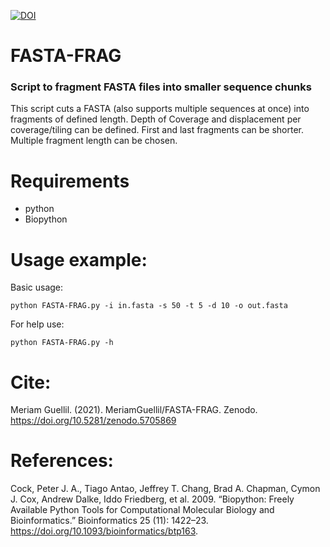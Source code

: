 [![DOI](https://zenodo.org/badge/428750304.svg)](https://zenodo.org/badge/latestdoi/428750304)

# **FASTA-FRAG**

### Script to fragment FASTA files into smaller sequence chunks

This script cuts a FASTA (also supports multiple sequences at once) into fragments of defined length. Depth of Coverage and displacement per coverage/tiling can be defined. First and last fragments can be shorter. Multiple fragment length can be chosen.

# Requirements
- python
- Biopython


# Usage example:
Basic usage:
``` 
python FASTA-FRAG.py -i in.fasta -s 50 -t 5 -d 10 -o out.fasta  
```

For help use:
``` 
python FASTA-FRAG.py -h  
```


# Cite:
Meriam Guellil. (2021). MeriamGuellil/FASTA-FRAG. Zenodo. https://doi.org/10.5281/zenodo.5705869

# References:
Cock, Peter J. A., Tiago Antao, Jeffrey T. Chang, Brad A. Chapman, Cymon J. Cox, Andrew Dalke, Iddo Friedberg, et al. 2009. “Biopython: Freely Available Python Tools for Computational Molecular Biology and Bioinformatics.” Bioinformatics  25 (11): 1422–23. https://doi.org/10.1093/bioinformatics/btp163.
